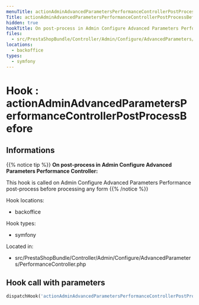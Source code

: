 ```yaml
---
menuTitle: actionAdminAdvancedParametersPerformanceControllerPostProcessBefore
Title: actionAdminAdvancedParametersPerformanceControllerPostProcessBefore
hidden: true
hookTitle: On post-process in Admin Configure Advanced Parameters Performance Controller
files:
  - src/PrestaShopBundle/Controller/Admin/Configure/AdvancedParameters/PerformanceController.php
locations:
  - backoffice
types:
  - symfony
---
```


# Hook : actionAdminAdvancedParametersPerformanceControllerPostProcessBefore

## Informations

{{% notice tip %}}
**On post-process in Admin Configure Advanced Parameters Performance Controller:** 

This hook is called on Admin Configure Advanced Parameters Performance post-process before processing any form
{{% /notice %}}

Hook locations: 
  - backoffice

Hook types: 
  - symfony

Located in: 
  - src/PrestaShopBundle/Controller/Admin/Configure/AdvancedParameters/PerformanceController.php

## Hook call with parameters

```php
dispatchHook('actionAdminAdvancedParametersPerformanceControllerPostProcessBefore', ['controller' => $this]);
```